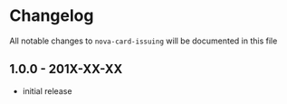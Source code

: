 # Changelog

All notable changes to `nova-card-issuing` will be documented in this file

## 1.0.0 - 201X-XX-XX

- initial release
